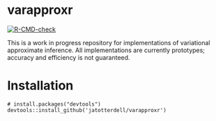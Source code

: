 # varapproxr

<!-- badges: start -->
[![R-CMD-check](https://github.com/jatotterdell/varapproxr/workflows/R-CMD-check/badge.svg)](https://github.com/jatotterdell/varapproxr/actions)
<!-- badges: end -->

This is a work in progress repository for implementations of variational approximate inference.
All implementations are currently prototypes; accuracy and efficiency is not guaranteed.

# Installation

```
# install.packages("devtools")
devtools::install_github('jatotterdell/varapproxr')
```
